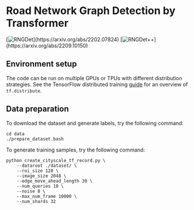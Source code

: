 # Road Network Graph Detection by Transformer

[![RNGDet](https://img.shields.io/badge/RNGDet-arXiv.2202.07824-B3181B?)](https://arxiv.org/abs/2202.07824)
[![RNGDet++](https://img.shields.io/badge/RNGDet++-arXiv.2209.10150-B3181B?)](https://arxiv.org/abs/2209.10150)

## Environment setup
The code can be run on multiple GPUs or TPUs with different distribution
strategies. See the TensorFlow distributed training
[guide](https://www.tensorflow.org/guide/distributed_training) for an overview
of `tf.distribute`.

## Data preparation
To download the dataset and generate labels, try the following command:

```
cd data
./prepare_dataset.bash
```

To generate training samples, try the following command:

```
python create_cityscale_tf_record.py \
    --dataroot ./dataset/ \
    --roi_size 128 \
    --image_size 2048 \
    --edge_move_ahead_length 30 \
    --num_queries 10 \
    --noise 8 \
    --max_num_frame 10000 \
    --num_shards 32
```